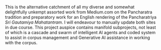This is the alternative catchment of all my diverse and somewhat delightfully unkempt assorted work from Medium.com on the Pancharatra tradition and preparatory work for an English rendering of the Pancharatriya *Sri Gautamiya Mahatantram*. I will endeavour to manually update both sites in due course. This project auspice contains manifold subprojects, not least of which is a cascade and swarm of intelligent AI agents and coded system to assist in corpus management and Generative AI assistance in working with the corpus.

